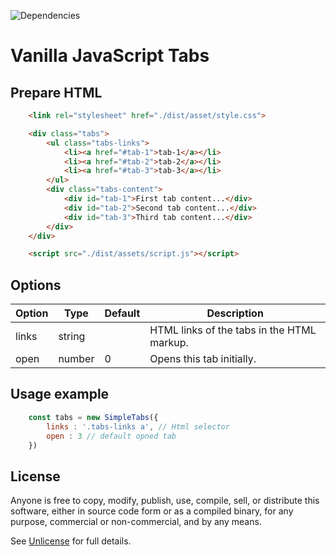![Dependencies](https://img.shields.io/badge/dependencies-none-brightgreen.svg)


# Vanilla JavaScript Tabs

## Prepare HTML 

```html
    <link rel="stylesheet" href="./dist/asset/style.css">

    <div class="tabs">
        <ul class="tabs-links">
            <li><a href="#tab-1">tab-1</a></li>
            <li><a href="#tab-2">tab-2</a></li>
            <li><a href="#tab-3">tab-3</a></li>
        </ul>
        <div class="tabs-content">
            <div id="tab-1">First tab content...</div>
            <div id="tab-2">Second tab content...</div>
            <div id="tab-3">Third tab content...</div>
        </div>
    </div>

    <script src="./dist/assets/script.js"></script>
```

## Options

Option | Type   | Default | Description
------ | ------ | ------- | -----------
links  | string |         | HTML links of the tabs in the HTML markup.
open   | number |     0   | Opens this tab initially.

## Usage example

```javascript
    const tabs = new SimpleTabs({
        links : '.tabs-links a', // Html selector
        open : 3 // default opned tab
    })
````

## License

Anyone is free to copy, modify, publish, use, compile, sell, or distribute this software, either in source code form or as a compiled binary, for any purpose, commercial or non-commercial, and by any means.

See [Unlicense](http://unlicense.org) for full details.